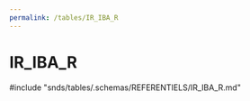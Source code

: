 ```yaml
---
permalink: /tables/IR_IBA_R
---
```

# IR\_IBA\_R
<!-- SPDX-License-Identifier: MPL-2.0 -->

<!-- ATTENTION : Ne pas supprimer ou modifier la ligne ci-dessous -->
#include "snds/tables/.schemas/REFERENTIELS/IR_IBA_R.md"
<!-- ATTENTION : Ne pas supprimer ou modifier la ligne ci-dessus -->
